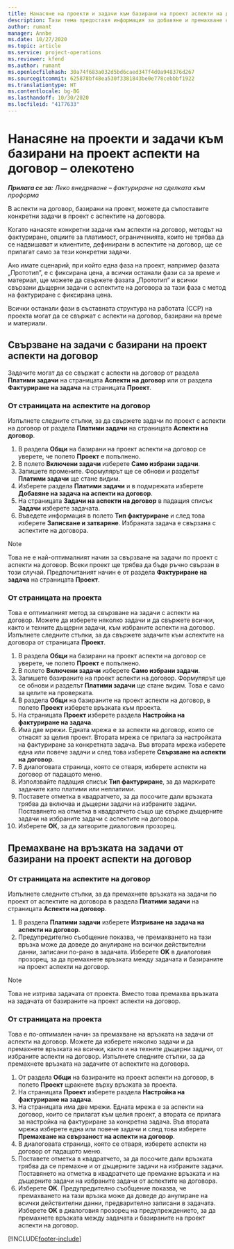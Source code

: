 ```yaml
---
title: Нанасяне на проекти и задачи към базирани на проект аспекти на договор – олекотено
description: Тази тема предоставя информация за добавяне и премахване на проекти и задачи към аспекти на договор.
author: rumant
manager: Annbe
ms.date: 10/27/2020
ms.topic: article
ms.service: project-operations
ms.reviewer: kfend
ms.author: rumant
ms.openlocfilehash: 30a74f683a032d5bd6caed347f4d0a948376d267
ms.sourcegitcommit: 625878bf48ea530f3381843be0e778cebbbf1922
ms.translationtype: HT
ms.contentlocale: bg-BG
ms.lasthandoff: 10/30/2020
ms.locfileid: "4177633"
---
```

# <a name="map-projects-and-tasks-to-a-project-based-contract-line---lite"></a>Нанасяне на проекти и задачи към базирани на проект аспекти на договор – олекотено

_**Прилага се за:** Леко внедряване – фактуриране на сделката към проформа_

В аспекти на договор, базирани на проект, можете да съпоставите конкретни задачи в проект с аспектите на договора.

Когато нанасяте конкретни задачи към аспекти на договор, методът на фактуриране, опциите за платимост, ограниченията, които не трябва да се надвишават и клиентите, дефинирани в аспектите на договор, ще се прилагат само за тези конкретни задачи.

Ако имате сценарий, при който една фаза на проект, например фазата „Прототип”, е с фиксирана цена, а всички останали фази са за време и материал, ще можете да свържете фазата „Прототип” и всички свързани дъщерни задачи с аспектите на договора за тази фаза с метод на фактуриране с фиксирана цена.

Всички останали фази в съставната структура на работата (ССР) на проекта могат да се свържат с аспекти на договор, базирани на време и материали.

## <a name="associate-tasks-to-project-based-contract-lines"></a>Свързване на задачи с базирани на проект аспекти на договор

Задачите могат да се свържат с аспекти на договор от раздела **Платими задачи** на страницата **Аспекти на договор** или от раздела **Фактуриране на задача** на страницата **Проект**.

### <a name="from-the-contract-line-page"></a>От страницата на аспектите на договор

Изпълнете следните стъпки, за да свържете задачи по проект с аспекти на договор от раздела **Платими задачи** на страницата **Аспекти на договор**.

1. В раздела **Общи** на базирани на проект аспекти на договор се уверете, че полето **Проект** е попълнено.
2. В полето **Включени задачи** изберете **Само избрани задачи**.
3. Запишете промените. Формулярът ще се обнови и разделът **Платими задачи** ще стане видим.
4. Изберете раздела **Платими задачи** и в подмрежата изберете **Добавяне на задача на аспекти на договор**.
5. На страницата **Задачи на аспекти на договор** в падащия списък **Задачи** изберете задачата. 
6. Въведете информация в полето **Тип фактуриране** и след това изберете **Записване и затваряне**. Избраната задача е свързана с аспектите на договора.

> [!NOTE]
> Това не е най-оптималният начин за свързване на задачи по проект с аспекти на договор. Всеки проект ще трябва да бъде ръчно свързан в този случай. Предпочитаният начин е от раздела **Фактуриране на задача** на страницата **Проект**.

### <a name="from-the-project-page"></a>От страницата на проекта

Това е оптималният метод за свързване на задачи с аспекти на договор. Можете да изберете няколко задачи и да свържете всички, както и техните дъщерни задачи, към избраните аспекти на договор. Изпълнете следните стъпки, за да свържете задачите към аспектите на договора от страницата **Проект**.

1. В раздела **Общи** на базирани на проект аспекти на договор се уверете, че полето **Проект** е попълнено.
2. В полето **Включени задачи** изберете **Само избрани задачи**.
3. Запишете базираните на проект аспекти на договор. Формулярът ще се обнови и разделът **Платими задачи** ще стане видим. Това е само за целите на проверката.
4. В раздела **Общи** на базираните на проект аспекти на договор, в полето **Проект** изберете връзката към проекта.
5. На страницата **Проект** изберете раздела **Настройка на фактуриране на задача**.
6. Има две мрежи. Едната мрежа е за аспекти на договор, които се отнасят за целия проект. Втората мрежа се прилага за настройката на фактуриране за конкретната задача. Във втората мрежа изберете една или повече задачи и след това изберете **Свързване на аспекти на договор**.
7. В диалоговата страница, която се отваря, изберете аспекти на договор от падащото меню.
8. Използвайте падащия списък **Тип фактуриране**, за да маркирате задачите като платими или неплатими.
9. Поставете отметка в квадратчето, за да посочите дали връзката трябва да включва и дъщерни задачи на избраните задачи. Поставянето на отметка в квадратчето също ще свърже дъщерните задачи на избраните задачи с аспектите на договора.
10. Изберете **ОК**, за да затворите диалоговия прозорец.

## <a name="unassociate-tasks-from-project-based-contract-lines"></a>Премахване на връзката на задачи от базирани на проект аспекти на договор

### <a name="from-the-contract-line-page"></a>От страницата на аспектите на договор

Изпълнете следните стъпки, за да премахнете връзката на задачи по проект от аспектите на договора в раздела **Платими задачи** на страницата **Аспекти на договор**.

1. В раздела **Платими задачи** изберете **Изтриване на задача на аспекти на договор**.
2. Предупредително съобщение показва, че премахването на тази връзка може да доведе до анулиране на всички действителни данни, записани по-рано в задачата. Изберете **OK** в диалоговия прозорец, за да премахнете връзката между задачата и базираните на проект аспекти на договор. 

> [!NOTE]
> Това не изтрива задачата от проекта. Вместо това премахва връзката на задачата от базираните на проект аспекти на договор.

### <a name="from-the-project-page"></a>От страницата на проекта

Това е по-оптимален начин за премахване на връзката на задачи от аспекти на договор. Можете да изберете няколко задачи и да премахнете връзката на всички, както и на техните дъщерни задачи, от избраните аспекти на договор. Изпълнете следните стъпки, за да премахнете връзката на задачите от аспектите на договора.

1. От раздела **Общи** на базираните на проект аспекти на договор, в полето **Проект** щракнете върху връзката за проекта.
2. На страницата **Проект** изберете раздела **Настройка на фактуриране на задача**.
3. На страницата има две мрежи. Едната мрежа е за аспекти на договор, които се прилагат към целия проект, а втората се прилага за настройка на фактуриране за конкретна задача. Във втората мрежа изберете една или повече задачи и след това изберете **Премахване на свързаност на аспекти на договор**.
4. В диалоговата страница, която се отваря, изберете аспекти на договор от падащото меню.
5. Поставете отметка в квадратчето, за да посочите дали връзката трябва да се премахне и от дъщерните задачи на избраните задачи. Поставянето на отметка в квадратчето ще премахне връзката и на дъщерните задачи на избраните задачи от аспектите на договора.
6. Изберете **OK**. Предупредително съобщение показва, че премахването на тази връзка може да доведе до анулиране на всички действителни данни, предварително записани в задачата. Изберете **OK** в диалоговия прозорец на предупреждението, за да премахнете връзката между задачата и базираните на проект аспекти на договор.


[!INCLUDE[footer-include](../../includes/footer-banner.md)]